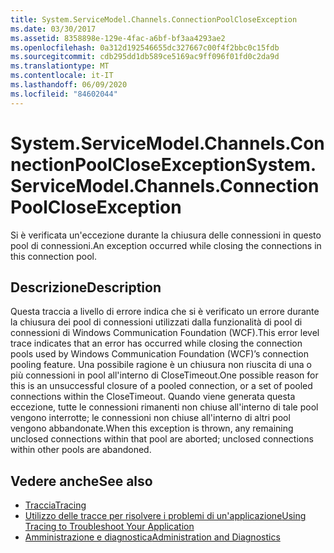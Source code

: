 ```yaml
---
title: System.ServiceModel.Channels.ConnectionPoolCloseException
ms.date: 03/30/2017
ms.assetid: 8358898e-129e-4fac-a6bf-bf3aa4293ae2
ms.openlocfilehash: 0a312d192546655dc327667c00f4f2bbc0c15fdb
ms.sourcegitcommit: cdb295dd1db589ce5169ac9ff096f01fd0c2da9d
ms.translationtype: MT
ms.contentlocale: it-IT
ms.lasthandoff: 06/09/2020
ms.locfileid: "84602044"
---
```

# <a name="systemservicemodelchannelsconnectionpoolcloseexception"></a><span data-ttu-id="c01f0-102">System.ServiceModel.Channels.ConnectionPoolCloseException</span><span class="sxs-lookup"><span data-stu-id="c01f0-102">System.ServiceModel.Channels.ConnectionPoolCloseException</span></span>
<span data-ttu-id="c01f0-103">Si è verificata un'eccezione durante la chiusura delle connessioni in questo pool di connessioni.</span><span class="sxs-lookup"><span data-stu-id="c01f0-103">An exception occurred while closing the connections in this connection pool.</span></span>  
  
## <a name="description"></a><span data-ttu-id="c01f0-104">Descrizione</span><span class="sxs-lookup"><span data-stu-id="c01f0-104">Description</span></span>  
 <span data-ttu-id="c01f0-105">Questa traccia a livello di errore indica che si è verificato un errore durante la chiusura dei pool di connessioni utilizzati dalla funzionalità di pool di connessioni di Windows Communication Foundation (WCF).</span><span class="sxs-lookup"><span data-stu-id="c01f0-105">This error level trace indicates that an error has occurred while closing the connection pools used by Windows Communication Foundation (WCF)’s connection pooling feature.</span></span> <span data-ttu-id="c01f0-106">Una possibile ragione è un chiusura non riuscita di una o più connessioni in pool all'interno di CloseTimeout.</span><span class="sxs-lookup"><span data-stu-id="c01f0-106">One possible reason for this is an unsuccessful closure of a pooled connection, or a set of pooled connections within the CloseTimeout.</span></span> <span data-ttu-id="c01f0-107">Quando viene generata questa eccezione, tutte le connessioni rimanenti non chiuse all'interno di tale pool vengono interrotte; le connessioni non chiuse all'interno di altri pool vengono abbandonate.</span><span class="sxs-lookup"><span data-stu-id="c01f0-107">When this exception is thrown, any remaining unclosed connections within that pool are aborted; unclosed connections within other pools are abandoned.</span></span>  
  
## <a name="see-also"></a><span data-ttu-id="c01f0-108">Vedere anche</span><span class="sxs-lookup"><span data-stu-id="c01f0-108">See also</span></span>

- [<span data-ttu-id="c01f0-109">Traccia</span><span class="sxs-lookup"><span data-stu-id="c01f0-109">Tracing</span></span>](index.md)
- [<span data-ttu-id="c01f0-110">Utilizzo delle tracce per risolvere i problemi di un'applicazione</span><span class="sxs-lookup"><span data-stu-id="c01f0-110">Using Tracing to Troubleshoot Your Application</span></span>](using-tracing-to-troubleshoot-your-application.md)
- [<span data-ttu-id="c01f0-111">Amministrazione e diagnostica</span><span class="sxs-lookup"><span data-stu-id="c01f0-111">Administration and Diagnostics</span></span>](../index.md)
